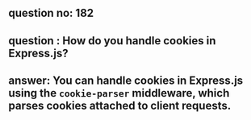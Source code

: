 
      
## question no: 182

## question : How do you handle cookies in Express.js?

## answer: You can handle cookies in Express.js using the `cookie-parser` middleware, which parses cookies attached to client requests.
      